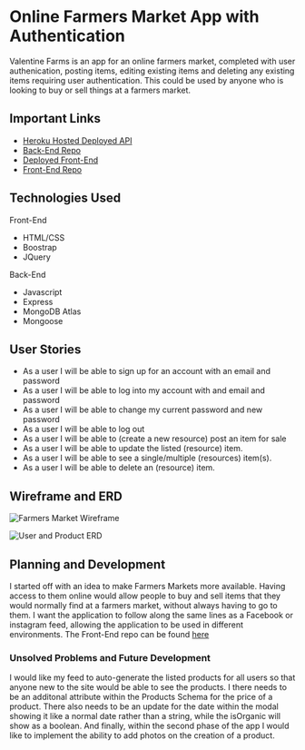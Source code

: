 # Online Farmers Market App with Authentication

Valentine Farms is an app for an online farmers market, completed with user
authenication, posting items, editing existing items and deleting any existing
items requiring user authentication. This could be used by anyone who is
looking to buy or sell things at a farmers market.

## Important Links

* [Heroku Hosted Deployed API](http://radiant-sierra-98996.herokuapp.com)
* [Back-End Repo](https://github.com/Shurukian/Valentine-Farms)
* [Deployed Front-End](https://shurukian.github.io/Valentine-Farms-client/)
* [Front-End Repo](https://github.com/Shurukian/Valentine-Farms-client)

## Technologies Used

Front-End
* HTML/CSS
* Boostrap
* JQuery

Back-End

* Javascript
* Express
* MongoDB Atlas
* Mongoose

## User Stories

* As a user I will be able to sign up for an account with an email and password
* As a user I will be able to log into my account with and email and password
* As a user I will be able to change my current password and new password
* As a user I will be able to log out
* As a user I will be able to (create a new resource) post an item for sale
* As a user I will be able to update the listed (resource) item.
* As a user I will be able to see a single/multiple (resources) item(s).
* As a user I will be able to delete an (resource) item.

## Wireframe and ERD

![Farmers Market Wireframe](https://i.imgur.com/gZRijJY.png)

![User and Product ERD](https://i.imgur.com/1jQCPMq.jpg)

## Planning and Development

I started off with an idea to make Farmers Markets more available. Having
access to them online would allow people to buy and sell items that they would
normally find at a farmers market, without always having to go to them.
I want the application to follow along the same lines as a Facebook or
instagram feed, allowing the application to be used in different environments.
The Front-End repo can be found [here](https://github.com/Shurukian/Valentine-Farms)

### Unsolved Problems and Future Development

I would like my feed to auto-generate the listed products for all users so that
anyone new to the site would be able to see the products. I there needs to be
an additonal attribute within the Products Schema for the price of a product.
There also needs to be an update for the date within the modal showing it like
a normal date rather than a string, while the isOrganic will show as a boolean.
And finally, within the second phase of the app I would like to implement the
ability to add photos on the creation of a product.
